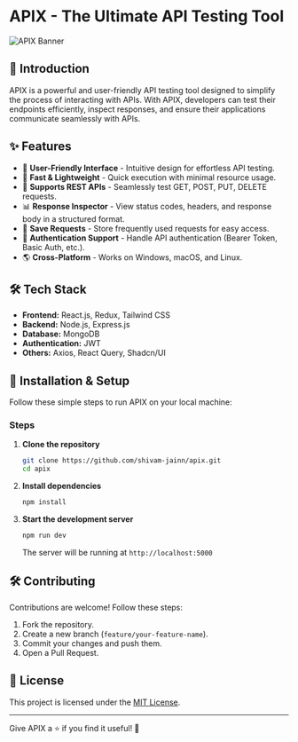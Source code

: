 # APIX - The Ultimate API Testing Tool

![APIX Banner](https://via.placeholder.com/1200x400?text=APIX+-+The+Ultimate+API+Testing+Tool)

## 🚀 Introduction
APIX is a powerful and user-friendly API testing tool designed to simplify the process of interacting with APIs. With APIX, developers can test their endpoints efficiently, inspect responses, and ensure their applications communicate seamlessly with APIs.

## ✨ Features
- 📌 **User-Friendly Interface** - Intuitive design for effortless API testing.
- 🚀 **Fast & Lightweight** - Quick execution with minimal resource usage.
- 🔄 **Supports REST APIs** - Seamlessly test GET, POST, PUT, DELETE requests.
- 📊 **Response Inspector** - View status codes, headers, and response body in a structured format.
- 📝 **Save Requests** - Store frequently used requests for easy access.
- 🔑 **Authentication Support** - Handle API authentication (Bearer Token, Basic Auth, etc.).
- 🌎 **Cross-Platform** - Works on Windows, macOS, and Linux.

## 🛠️ Tech Stack
- **Frontend:** React.js, Redux, Tailwind CSS
- **Backend:** Node.js, Express.js
- **Database:** MongoDB
- **Authentication:** JWT
- **Others:** Axios, React Query, Shadcn/UI

## 🚀 Installation & Setup
Follow these simple steps to run APIX on your local machine:

### Steps
1. **Clone the repository**
   ```bash
   git clone https://github.com/shivam-jainn/apix.git
   cd apix
   ```

2. **Install dependencies**
   ```bash
   npm install
   ```

3. **Start the development server**
   ```bash
   npm run dev
   ```
   The server will be running at `http://localhost:5000`

## 🛠️ Contributing
Contributions are welcome! Follow these steps:
1. Fork the repository.
2. Create a new branch (`feature/your-feature-name`).
3. Commit your changes and push them.
4. Open a Pull Request.

## 📜 License
This project is licensed under the [MIT License](LICENSE).

---
Give APIX a ⭐ if you find it useful! 🚀

